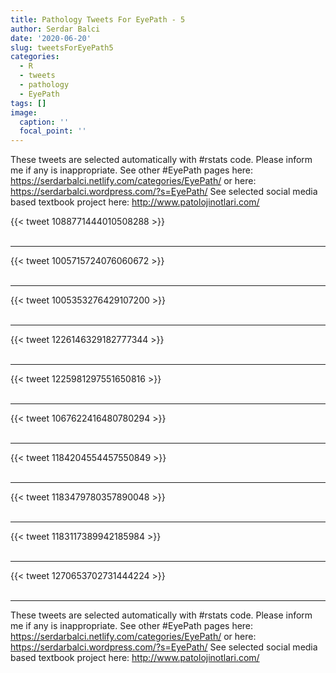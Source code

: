 ```yaml
---
title: Pathology Tweets For EyePath - 5
author: Serdar Balci
date: '2020-06-20'
slug: tweetsForEyePath5
categories:
  - R
  - tweets
  - pathology
  - EyePath
tags: []
image:
  caption: ''
  focal_point: ''
---
```



These tweets are selected automatically with #rstats code. Please inform me if any is inappropriate.
See other #EyePath pages here: https://serdarbalci.netlify.com/categories/EyePath/  or here: https://serdarbalci.wordpress.com/?s=EyePath/ 
See selected social media based textbook project here: http://www.patolojinotlari.com/

{{< tweet 1088771444010508288 >}}
<br>
<br>
<hr>
{{< tweet 1005715724076060672 >}}
<br>
<br>
<hr>
{{< tweet 1005353276429107200 >}}
<br>
<br>
<hr>
{{< tweet 1226146329182777344 >}}
<br>
<br>
<hr>
{{< tweet 1225981297551650816 >}}
<br>
<br>
<hr>
{{< tweet 1067622416480780294 >}}
<br>
<br>
<hr>
{{< tweet 1184204554457550849 >}}
<br>
<br>
<hr>
{{< tweet 1183479780357890048 >}}
<br>
<br>
<hr>
{{< tweet 1183117389942185984 >}}
<br>
<br>
<hr>
{{< tweet 1270653702731444224 >}}
<br>
<br>
<hr>


These tweets are selected automatically with #rstats code. Please inform me if any is inappropriate.
See other #EyePath pages here: https://serdarbalci.netlify.com/categories/EyePath/  or here: https://serdarbalci.wordpress.com/?s=EyePath/ 
See selected social media based textbook project here: http://www.patolojinotlari.com/
